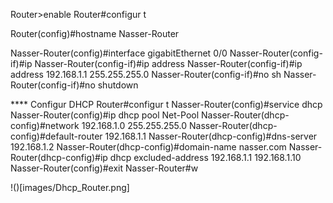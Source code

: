 

Router>enable
Router#configur t

Router(config)#hostname Nasser-Router

Nasser-Router(config)#interface gigabitEthernet 0/0
Nasser-Router(config-if)#ip
Nasser-Router(config-if)#ip address
Nasser-Router(config-if)#ip address 192.168.1.1 255.255.255.0
Nasser-Router(config-if)#no sh
Nasser-Router(config-if)#no shutdown 

**** Configur DHCP 
Router#configur t
Nasser-Router(config)#service dhcp
Nasser-Router(config)#ip dhcp pool Net-Pool
Nasser-Router(dhcp-config)#network 192.168.1.0 255.255.255.0
Nasser-Router(dhcp-config)#default-router 192.168.1.1
Nasser-Router(dhcp-config)#dns-server 192.168.1.2
Nasser-Router(dhcp-config)#domain-name nasser.com
Nasser-Router(dhcp-config)#ip dhcp excluded-address 192.168.1.1 192.168.1.10
Nasser-Router(config)#exit
Nasser-Router#w 


!()[images/Dhcp_Router.png]